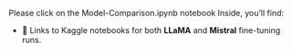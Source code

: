 
Please click on the Model-Comparison.ipynb notebook
Inside, you’ll find:
- 🔗 Links to Kaggle notebooks for both **LLaMA** and **Mistral** fine-tuning runs.
